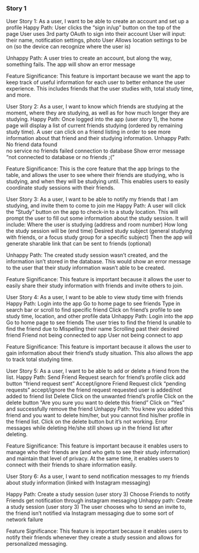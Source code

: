 ### Story 1

User Story 1: As a user, I want to be able to create an account and set up a profile
Happy Path:
User clicks the “sign in/up” button on the top of the page
User uses 3rd party OAuth to sign into their account
User will input: their name, notification settings, photo
User Allows location settings to be on (so the device can recognize where the user is)

Unhappy Path:
A user tries to create an account, but along the way, something fails. The app will show an error message

Feature Significance:
	This feature is important because we want the app to keep track of useful information for each user to better enhance the user experience. This includes friends that the user studies with, total study time, and more.

User Story 2: As a user, I want to know which friends are studying at the moment, where they are studying, as well as for how much longer they are studying.
Happy Path:
	Once logged into the app (user story 1), the home page will display a list of current friends studying (ordered by remaining study time). A user can click on a friend listing in order to see more information about that friend and their studying information.
Unhappy Path:
No friend data found	
no service
no friends
failed connection to database
Show error message “not connected to database or no friends ;(”

Feature Significance:
	This is the core feature that the app brings to the table, and allows the user to see where their friends are studying, who is studying, and when they will be studying until. This enables users to easily coordinate study sessions with their friends.

User Story 3: As a user, I want to be able to notify my friends that I am studying, and invite them to come to join me
Happy Path:
	A user will click the “Study” button on the app to check-in to a study location. This will prompt the user to fill out some information about the study session. It will include:
Where the user is studying (address and room number)
How long the study session will be (end time)
Desired study subject (general studying with friends, or a focus study group for a specific subject)
Then the app will generate sharable link that can be sent to friends (optional)

Unhappy Path:
	The created study session wasn’t created, and the information isn’t stored in the database. This would show an error message to the user that their study information wasn’t able to be created.

Feature Significance:
	This feature is important because it allows the user to easily share their study information with friends and invite others to join.

User Story 4: As a user, I want to be able to view study time with friends 
Happy Path: 
Login into the app 
Go to home page to see friends 
Type in search bar or scroll to find specific friend 
Click on friend’s profile to see study time, location, and other profile data 
Unhappy Path: 
Login into the app 
Go to home page to see friends 
The user tries to find the friend 
Is unable to find the friend due to 
Mispelling their name 
Scrolling past their desired friend 
Friend not being connected to app 
User not being connect to app 

Feature Significance:
	This feature is important because it allows the user to gain information about their friend’s study situation. This also allows the app to track total studying time.

User Story 5: As a user, I want to be able to add or delete a friend from the list.
Happy Path:
Send Friend Request
search for friend’s profile
click add button
“friend request sent”
Accept/ignore Friend Request
click “pending requests”
accept/ignore the friend request
requested user is added/not added to friend list
Delete
Click on the unwanted friend’s profile
Click on the delete button
“Are you sure you want to delete this friend”
Click on “Yes” and successfully remove the friend
Unhappy Path:
You knew you added this friend and you want to delete him/her, but you cannot find his/her profile in the friend list.
Click on the delete button but it’s not working.
Error messages while deleting 
He/she still shows up in the friend list after deleting.

Feature Significance:
	This feature is important because it enables users to manage who their friends are (and who gets to see their study information) and maintain that level of privacy. At the same time, it enables users to connect with their friends to share information easily.

User Story 6: As a user, I want to send notification messages to my friends about study information (linked with Instagram messaging)

Happy Path: 
Create a study session (user story 3)
Choose Friends to notify 
Friends get notification through instagram messaging
Unhappy path:
Create a study session (user story 3) 
The user chooses who to send an invite to, the friend isn’t notified via Instagram messaging due to some sort of network failure

Feature Significance:
	This feature is important because it enables users to notify their friends whenever they create a study session and allows for personalized messaging.


